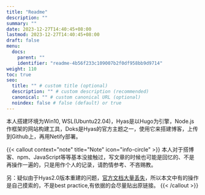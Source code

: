 ```yaml
---
title: "Readme"
description: ""
summary: ""
date: 2023-12-27T14:40:45+08:00
lastmod: 2023-12-27T14:40:45+08:00
draft: false
menu:
  docs:
    parent: ""
    identifier: "readme-4b56f233c109007b2f0df958bb9d9714"
weight: 110
toc: true
seo:
  title: "" # custom title (optional)
  description: "" # custom description (recommended)
  canonical: "" # custom canonical URL (optional)
  noindex: false # false (default) or true
---
```


本人搭建环境为Win10, WSL(Ubuntu22.04)，Hyas是以Hugo为引擎，Node.js作框架的网站构建工具，Doks是Hyas的官方主题之一，使用它来搭建博客，上传到Github上，再用Netify部署。

{{< callout context="note" title="Note" icon="info-circle" >}}
本人对于搭博客、npm、JavaScript等等基本没接触过，写文章的时候也可能是回忆的、不是再操作一遍的，只是用作个人的记录，请酌情参考、不吝赐教。

另：疑似由于Hyas2.0版本重建的问题，[官方文档大量丢失](https://github.com/gethyas/doks/discussions/1124)，所以本文中有的操作是自己摸索的，不是best practice,有依据的会尽量贴出原链接。
{{< /callout >}}
